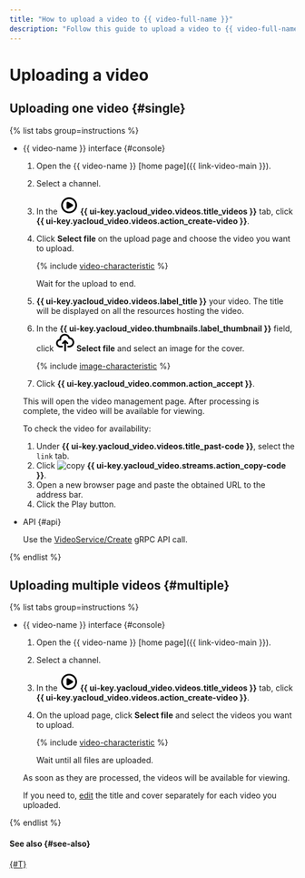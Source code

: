 ```yaml
---
title: "How to upload a video to {{ video-full-name }}"
description: "Follow this guide to upload a video to {{ video-full-name }}."
---
```


# Uploading a video

## Uploading one video {#single}

{% list tabs group=instructions %}

- {{ video-name }} interface {#console}

   1. Open the {{ video-name }} [home page]({{ link-video-main }}).
   1. Select a channel.
   1. In the ![image](../../../_assets/console-icons/circle-play.svg) **{{ ui-key.yacloud_video.videos.title_videos }}** tab, click **{{ ui-key.yacloud_video.videos.action_create-video }}**.
   1. Click **Select file** on the upload page and choose the video you want to upload.

      {% include [video-characteristic](../../../_includes/video/video-characteristic.md) %}

      Wait for the upload to end.

   1. **{{ ui-key.yacloud_video.videos.label_title }}** your video. The title will be displayed on all the resources hosting the video.
   1. In the **{{ ui-key.yacloud_video.thumbnails.label_thumbnail }}** field, click ![image](../../../_assets/console-icons/cloud-arrow-up-in.svg) **Select file** and select an image for the cover.

      {% include [image-characteristic](../../../_includes/video/image-characteristic.md) %}

   1. Click **{{ ui-key.yacloud_video.common.action_accept }}**.

   This will open the video management page. After processing is complete, the video will be available for viewing.

   To check the video for availability:

   1. Under **{{ ui-key.yacloud_video.videos.title_past-code }}**, select the `link` tab.
   1. Click ![copy](../../../_assets/console-icons/copy.svg) **{{ ui-key.yacloud_video.streams.action_copy-code }}**.
   1. Open a new browser page and paste the obtained URL to the address bar.
   1. Click the Play button.

- API {#api}

   Use the [VideoService/Create](../../api-ref/grpc/video_service.md#Create) gRPC API call.

{% endlist %}


## Uploading multiple videos {#multiple}

{% list tabs group=instructions %}

- {{ video-name }} interface {#console}

   1. Open the {{ video-name }} [home page]({{ link-video-main }}).
   1. Select a channel.
   1. In the ![image](../../../_assets/console-icons/circle-play.svg) **{{ ui-key.yacloud_video.videos.title_videos }}** tab, click **{{ ui-key.yacloud_video.videos.action_create-video }}**.
   1. On the upload page, click **Select file** and select the videos you want to upload.

      {% include [video-characteristic](../../../_includes/video/video-characteristic.md) %}

      Wait until all files are uploaded.

   As soon as they are processed, the videos will be available for viewing.

   If you need to, [edit](./update.md) the title and cover separately for each video you uploaded.

{% endlist %}

#### See also {#see-also}

[{#T}](./update.md)